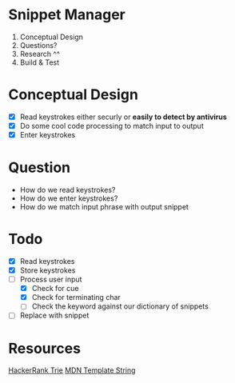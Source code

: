 # Snippet Manager
1. Conceptual Design
2. Questions?
3. Research ^^
4. Build & Test

# Conceptual Design
- [x] Read keystrokes either securly or __easily to detect by antivirus__
- [x] Do some cool code processing to match input to output
- [x] Enter keystrokes

# Question
- How do we read keystrokes?
- How do we enter keystrokes?
- How do we match input phrase with output snippet

# Todo
- [x] Read keystrokes
- [x] Store keystrokes
- [ ] Process user input
  - [x] Check for cue
  - [x] Check for terminating char
  - [ ] Check the keyword against our dictionary of snippets
- [ ] Replace with snippet

# Resources
[HackerRank Trie](https://www.youtube.com/watch?v=zIjfhVPRZCg)
[MDN Template String](https://developer.mozilla.org/en-US/docs/Web/JavaScript/Reference/Template_literals)
